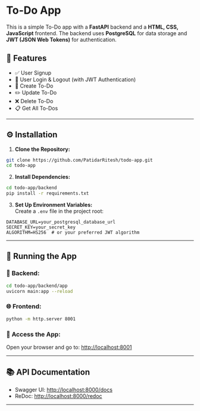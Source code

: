 # To-Do App

This is a simple To-Do app with a **FastAPI** backend and a **HTML, CSS, JavaScript** frontend. The backend uses **PostgreSQL** for data storage and **JWT (JSON Web Tokens)** for authentication.

## 🚀 Features
- ✅ User Signup 
- 🔐 User Login & Logout (with JWT Authentication)
- 📝 Create To-Do
- ✏️ Update To-Do
- ❌ Delete To-Do
- 📋 Get All To-Dos

---

## ⚙️ Installation

1. **Clone the Repository:**  
```bash
git clone https://github.com/PatidarRitesh/todo-app.git
cd todo-app
```

2. **Install Dependencies:**  
```bash
cd todo-app/backend
pip install -r requirements.txt
```

3. **Set Up Environment Variables:**  
Create a `.env` file in the project root:
```env
DATABASE_URL=your_postgresql_database_url
SECRET_KEY=your_secret_key
ALGORITHM=HS256  # or your preferred JWT algorithm
```

---

## 🚀 Running the App

### 📡 **Backend:**  
```bash
cd todo-app/backend/app
uvicorn main:app --reload
```

### 🌐 **Frontend:**  
```bash
python -m http.server 8001
```

### 🔗 **Access the App:**  
Open your browser and go to: [http://localhost:8001](http://localhost:8001)

---

## 📚 API Documentation
- Swagger UI: [http://localhost:8000/docs](http://localhost:8000/docs)
- ReDoc: [http://localhost:8000/redoc](http://localhost:8000/redoc)

---


